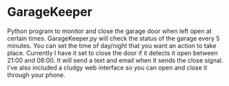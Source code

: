 # GarageKeeper
Python program to monitor and close the garage door when left open at certain times.
GarageKeeper.py will check the status of the garage every 5 minutes.  You can set the time of day/night that you want an action to take place.  Currently I have it set to close the door if it detects it open between 21:00 and 08:00.  It will send a text and email when it sends the close signal.  
I've also included a cludgy web interface so you can open and close it through your phone.  
